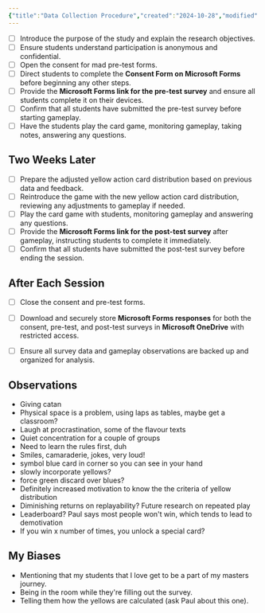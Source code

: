 ```yaml
---
{"title":"Data Collection Procedure","created":"2024-10-28","modified":"2024-10-28","dg-publish":true,"permalink":"/50-works/research/data-collection-procedure/","dgPassFrontmatter":true,"updated":"2024-10-28"}
---
```



- [ ] Introduce the purpose of the study and explain the research objectives.
- [ ] Ensure students understand participation is anonymous and confidential.
- [ ] Open the consent for mad pre-test forms.
- [ ] Direct students to complete the **Consent Form on Microsoft Forms** before beginning any other steps.
- [ ] Provide the **Microsoft Forms link for the pre-test survey** and ensure all students complete it on their devices.
- [ ] Confirm that all students have submitted the pre-test survey before starting gameplay.
- [ ] Have the students play the card game, monitoring gameplay, taking notes, answering any questions.

## Two Weeks Later

- [ ] Prepare the adjusted yellow action card distribution based on previous data and feedback.
- [ ] Reintroduce the game with the new yellow action card distribution, reviewing any adjustments to gameplay if needed.
- [ ] Play the card game with students, monitoring gameplay and answering any questions.
- [ ] Provide the **Microsoft Forms link for the post-test survey** after gameplay, instructing students to complete it immediately.
- [ ] Confirm that all students have submitted the post-test survey before ending the session.

## After Each Session

- [ ] Close the consent and pre-test forms.
- [ ] Download and securely store **Microsoft Forms responses** for both the consent, pre-test, and post-test surveys in **Microsoft OneDrive** with restricted access.
- [ ] Ensure all survey data and gameplay observations are backed up and organized for analysis.


## Observations

- Giving catan
- Physical space is a problem, using laps as tables, maybe get a classroom?
- Laugh at procrastination, some of the flavour texts
- Quiet concentration for a couple of groups
- Need to learn the rules first, duh
- Smiles, camaraderie, jokes, very loud!
- symbol blue card in corner so you can see in your hand
- slowly incorporate yellows?
- force green discard over blues?
- Definitely increased motivation to know the the criteria of yellow distribution
- Diminishing returns on replayability? Future research on repeated play
- Leaderboard? Paul says most people won't win, which tends to lead to demotivation
- If you win x number of times, you unlock a special card?

## My Biases

- Mentioning that my students that I love get to be a part of my masters journey.
- Being in the room while they're filling out the survey.
- Telling them how the yellows are calculated (ask Paul about this one).

